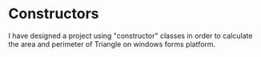 # Constructors

I have designed a project using "constructor" classes in order to calculate the area and perimeter of Triangle on windows forms platform.
